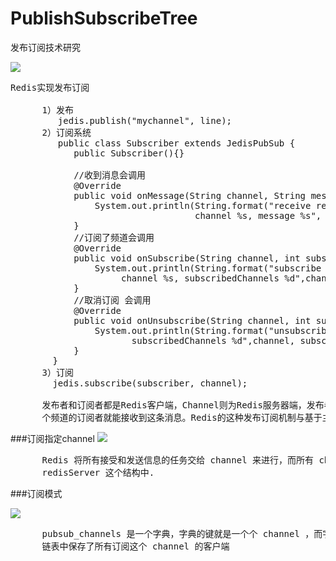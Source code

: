 # PublishSubscribeTree
发布订阅技术研究


![](https://i.imgur.com/as6bUSc.png)

<pre>
Redis实现发布订阅

      1）发布
         jedis.publish("mychannel", line);
      2）订阅系统
         public class Subscriber extends JedisPubSub {
		    public Subscriber(){}

            //收到消息会调用
		    @Override
		    public void onMessage(String channel, String message) {       
		        System.out.println(String.format("receive redis published message, 
                                   channel %s, message %s", channel, message));
		    }
            //订阅了频道会调用
		    @Override
		    public void onSubscribe(String channel, int subscribedChannels) {    
		        System.out.println(String.format("subscribe redis channel success, 
                     channel %s, subscribedChannels %d",channel, subscribedChannels));
		    }
            //取消订阅 会调用
		    @Override
		    public void onUnsubscribe(String channel, int subscribedChannels) {   
		        System.out.println(String.format("unsubscribe redis channel, channel %s, 
                       subscribedChannels %d",channel, subscribedChannels));
		    }
		}
      3）订阅
        jedis.subscribe(subscriber, channel);

      发布者和订阅者都是Redis客户端，Channel则为Redis服务器端，发布者将消息发送到某个的频道，订阅了这
      个频道的订阅者就能接收到这条消息。Redis的这种发布订阅机制与基于主题的发布订阅类似，Channel相当于主题
</pre>

###订阅指定channel
![](https://i.imgur.com/mJhmP5N.png)
<pre>
      Redis 将所有接受和发送信息的任务交给 channel 来进行，而所有 channel 的信息就储存在
      redisServer 这个结构中.
</pre>


###订阅模式

![](https://i.imgur.com/6Oi9wZ9.png)

<pre>
      pubsub_channels 是一个字典，字典的键就是一个个 channel ，而字典的值则是一个链表，
      链表中保存了所有订阅这个 channel 的客户端
</pre>